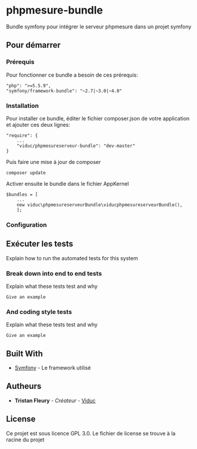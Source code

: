 # phpmesure-bundle

Bundle symfony pour intégrer le serveur phpmesure dans un projet symfony

## Pour démarrer



### Prérequis

Pour fonctionner ce bundle a besoin de ces prérequis:

```
"php": ">=5.5.9",
"symfony/framework-bundle": "~2.7|~3.0|~4.0"
```

### Installation

Pour installer ce bundle, éditer le fichier composer.json de votre application et ajouter ces deux lignes:

```
"require": {
    ...
    "viduc/phpmesureserveur-bundle": "dev-master"
}
```

Puis faire une mise à jour de composer

```
composer update
```

Activer ensuite le bundle dans le fichier AppKernel

```
$bundles = [
    ...
    new viduc\phpmesureserveurBundle\viducphpmesureserveurBundle(),
    ];
```
### Configuration



## Exécuter les tests

Explain how to run the automated tests for this system

### Break down into end to end tests

Explain what these tests test and why

```
Give an example
```

### And coding style tests

Explain what these tests test and why

```
Give an example
```

## Built With

* [Symfony](https://symfony.com/) - Le framework utilisé

## Autheurs

* **Tristan Fleury** - *Créateur* - [Viduc](https://github.com/Viduc)

## License

Ce projet est sous licence GPL 3.0. Le fichier de license se trouve à la racine du projet
